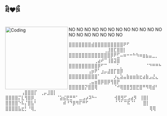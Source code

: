 ##  ཐི❤︎ཋྀ
<img align="left" alt="Coding" width="200" src="https://pbs.twimg.com/media/GT8W0Vqb0AAxaG6?format=jpg">

NO NO NO NO NO NO NO NO NO NO NO NO NO NO NO NO NO NO NO

⣿⣿⣿⣿⣿⣿⣿⣾⣿⣿⣿⣿⣿⣿⣿⣿⣿⠟⠋⠀⠀⠀⠀⠀⠀⠀⠀⠀⠀⠀⠀⠀⠀⠀⠀⠀⠀⠀⠀⠀⢀⣸⣿⣏⣿⣿⡇⠀
⣿⣿⣿⣿⣿⣿⣿⣿⣿⣿⣿⣿⣿⡿⠟⣋⠤⠶⠒⠒⠓⠳⠶⣶⣦⣤⣀⡀⠀⠀⠀⠀⠀⠀⠀⠀⠀⢀⣴⠞⠉⢸⣿⣽⣿⠀⠀⠀
⣿⣿⣿⣿⣿⣿⣿⣿⣿⡿⠋⠉⠀⠀⠀⠁⡀⠀⠀⠀⠀⠀⠀⠀⠈⠙⠛⠛⠓⠀⠀⠀⠀⠀⠀⢠⡶⠟⠁⣰⡤⣼⣿⡏⣿⡿⠀⠀
⣿⣿⣿⣿⣿⣿⣿⣿⣿⠁⠀⠀⠀⠀⡰⣄⣵⣤⣷⣶⣶⣷⣖⣴⣷⣠⣜⣄⠀⠀⠀⠀⠀⠀⠀⢀⣤⣶⣿⡿⣿⡿⢻⣿⡟⠀⠀⠀
⣿⣿⣿⣿⣿⡝⣿⣿⢿⠀⠀⠀⠀⠀⠈⠚⢿⣿⣿⣻⣿⣟⣿⠛⠻⢿⣾⠃⠀⠀⠀⠀⠀⠀⢠⣿⣿⣿⡏⠀⢀⡤⣸⣿⡇⠀⠀⠀
⣿⣿⣿⣿⡍⣇⢻⣿⡿⡀⠀⠀⠀⠀⠀⠀⠈⣵⣮⣟⣛⠛⠁⣀⣠⡴⠽⠓⠂⠀⠀⠀⠀⠀⢺⣿⣻⣋⣠⣴⡻⠀⢸⣿⡇⠀⠀⠀
⣿⣿⣿⣿⠑⠧⡌⣿⣧⠃⠀⠀⠀⠀⠀⠀⠀⠀⠾⠘⠙⡿⠻⠏⠛⠋⠀⠀⠀⠀⠀⠀⠀⠀⠈⠈⠁⠉⠯⠈⠁⠀⠀⣿⡇⠀⠀⠀
⣿⣿⣿⣿⣧⣖⡃⠘⢿⡀⠀⠀⠀⠀⠀⠀⠀⠀⠀⠀⠀⠀⠀⠀⠀⠀⠀⠀⠀⠀⠀⠀⠀⠀⠀⠀⠀⠀⠀⠀⠀⠀⠀⠀⠀⢿⢿⠀



<!--
**goryblake/goryblake** is a ✨ _special_ ✨ repository because its `README.md` (this file) appears on your GitHub profile.

Here are some ideas to get you started:

- 🔭 I’m currently working on ...
- 🌱 I’m currently learning ...
- 👯 I’m looking to collaborate on ...
- 🤔 I’m looking for help with ...
- 💬 Ask me about ...
- 📫 How to reach me: ...
- 😄 Pronouns: ...
- ⚡ Fun fact: ...
-->
